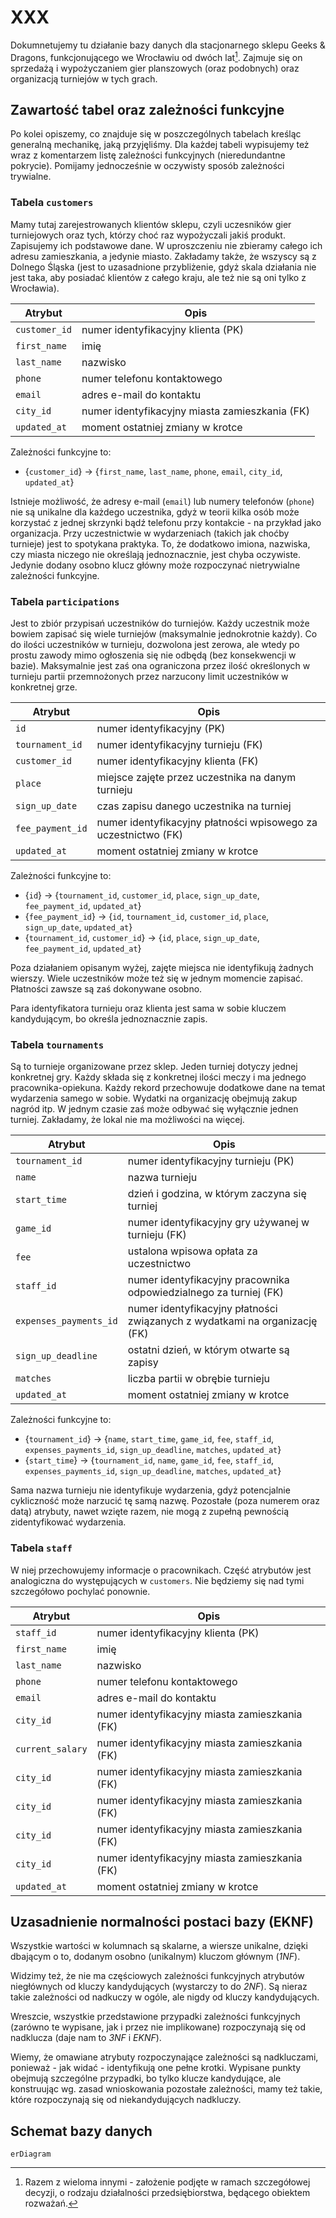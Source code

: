 # XXX

Dokumnetujemy tu działanie bazy danych dla stacjonarnego sklepu Geeks & Dragons, funkcjonującego we Wrocławiu od dwóch lat[^1]. Zajmuje się on sprzedażą i wypożyczaniem gier planszowych (oraz podobnych) oraz organizacją turniejów w tych grach.

## Zawartość tabel oraz zależności funkcyjne

Po kolei opiszemy, co znajduje się w poszczególnych tabelach kreśląc generalną mechanikę, jaką przyjęliśmy. Dla każdej tabeli wypisujemy też wraz z komentarzem listę zależności funkcyjnych (nieredundantne pokrycie). Pomijamy jednocześnie w oczywisty sposób zależności trywialne.

### Tabela `customers`

Mamy tutaj zarejestrowanych klientów sklepu, czyli uczesników gier turniejowych oraz tych, którzy choć raz wypożyczali jakiś produkt. Zapisujemy ich podstawowe dane. W uproszczeniu nie zbieramy całego ich adresu zamieszkania, a jedynie miasto. Zakładamy także, że wszyscy są z Dolnego Śląska (jest to uzasadnione przybliżenie, gdyż skala działania nie jest taka, aby posiadać klientów z całego kraju, ale też nie są oni tylko z Wrocławia).

| Atrybut | Opis |
|-------------|--------|
| `customer_id` | numer identyfikacyjny klienta (PK) |
| `first_name` | imię |
| `last_name` | nazwisko |
| `phone` | numer telefonu kontaktowego |
| `email` | adres e-mail do kontaktu |
| `city_id` | numer identyfikacyjny miasta zamieszkania (FK) |
| `updated_at` | moment ostatniej zmiany w krotce |

Zależności funkcyjne to:

- {`customer_id`} $\rightarrow$ {`first_name`, `last_name`, `phone`, `email`, `city_id`, `updated_at`}

Istnieje możliwość, że adresy e-mail (`email`) lub numery telefonów (`phone`) nie są unikalne dla każdego uczestnika, gdyż w teorii kilka osób może korzystać z jednej skrzynki bądź telefonu przy kontakcie - na przykład jako organizacja. Przy uczestnictwie w wydarzeniach (takich jak choćby turnieje) jest to spotykana praktyka. To, że dodatkowo imiona, nazwiska, czy miasta niczego nie określają jednoznacznie, jest chyba oczywiste. Jedynie dodany osobno klucz główny może rozpoczynać nietrywialne zależności funkcyjne.

### Tabela `participations`

Jest to zbiór przypisań uczestników do turniejów. Każdy uczestnik może bowiem zapisać się wiele turniejów (maksymalnie jednokrotnie każdy). Co do ilości uczestników w turnieju, dozwolona jest zerowa, ale wtedy po prostu zawody mimo ogłoszenia się nie odbędą (bez konsekwencji w bazie). Maksymalnie jest zaś ona ograniczona przez ilość określonych w turnieju partii przemnożonych przez narzucony limit uczestników w konkretnej grze.

| Atrybut | Opis |
|-------------|--------|
| `id` | numer identyfikacyjny (PK) |
| `tournament_id` | numer identyfikacyjny turnieju (FK) |
| `customer_id` | numer identyfikacyjny klienta (FK)  |
| `place` | miejsce zajęte przez uczestnika na danym turnieju |
| `sign_up_date` | czas zapisu danego uczestnika na turniej |
| `fee_payment_id` | numer identyfikacyjny płatności wpisowego za uczestnictwo (FK) |
| `updated_at` | moment ostatniej zmiany w krotce |

Zależności funkcyjne to:

- {`id`} $\rightarrow$ {`tournament_id`, `customer_id`, `place`, `sign_up_date`, `fee_payment_id`, `updated_at`}
- {`fee_payment_id`} $\rightarrow$ {`id`, `tournament_id`, `customer_id`, `place`, `sign_up_date`, `updated_at`}
- {`tournament_id`, `customer_id`} $\rightarrow$ {`id`, `place`, `sign_up_date`, `fee_payment_id`, `updated_at`}

Poza działaniem opisanym wyżej, zajęte miejsca nie identyfikują żadnych wierszy. Wiele uczestników może też się w jednym momencie zapisać. Płatności zawsze są zaś dokonywane osobno. 

Para identyfikatora turnieju oraz klienta jest sama w sobie kluczem kandydującym, bo określa jednoznacznie zapis.

### Tabela `tournaments`

Są to turnieje organizowane przez sklep. Jeden turniej dotyczy jednej konkretnej gry. Każdy składa się z konkretnej ilości meczy i ma jednego pracownika-opiekuna. Każdy rekord przechowuje dodatkowe dane na temat wydarzenia samego w sobie. Wydatki na organizację obejmują zakup nagród itp. W jednym czasie zaś może odbywać się wyłącznie jednen turniej. Zakładamy, że lokal nie ma możliwości na więcej.

| Atrybut | Opis |
|-------------|--------|
| `tournament_id` | numer identyfikacyjny turnieju (PK) |
| `name` | nazwa turnieju |
| `start_time` | dzień i godzina, w którym zaczyna się turniej |
| `game_id` | numer identyfikacyjny gry używanej w turnieju (FK) |
| `fee` | ustalona wpisowa opłata za uczestnictwo |
| `staff_id` | numer identyfikacyjny pracownika odpowiedzialnego za turniej (FK) |
| `expenses_payments_id` | numer identyfikacyjny płatności związanych z wydatkami na organizację (FK)  |
| `sign_up_deadline` | ostatni dzień, w którym otwarte są zapisy |
| `matches` | liczba partii w obrębie turnieju |
| `updated_at` | moment ostatniej zmiany w krotce |

Zależności funkcyjne to:

- {`tournament_id`} $\rightarrow$ {`name`, `start_time`, `game_id`, `fee`, `staff_id`, `expenses_payments_id`, `sign_up_deadline`, `matches`, `updated_at`}
- {`start_time`} $\rightarrow$ {`tournament_id`, `name`, `game_id`, `fee`, `staff_id`, `expenses_payments_id`, `sign_up_deadline`, `matches`, `updated_at`}

Sama nazwa turnieju nie identyfikuje wydarzenia, gdyż potencjalnie cykliczność może narzucić tę samą nazwę. Pozostałe (poza numerem oraz datą) atrybuty, nawet wzięte razem, nie mogą z zupełną pewnością zidentyfikować wydarzenia.

### Tabela `staff`

W niej przechowujemy informacje o pracownikach. Część atrybutów jest analogiczna do występujących w `customers`. Nie będziemy się nad tymi szczegółowo pochylać ponownie.

| Atrybut | Opis |
|-------------|--------|
| `staff_id` | numer identyfikacyjny klienta (PK) |
| `first_name` | imię |
| `last_name` | nazwisko |
| `phone` | numer telefonu kontaktowego |
| `email` | adres e-mail do kontaktu |
| `city_id` | numer identyfikacyjny miasta zamieszkania (FK) |
| `current_salary` | numer identyfikacyjny miasta zamieszkania (FK) |
| `city_id` | numer identyfikacyjny miasta zamieszkania (FK) |
| `city_id` | numer identyfikacyjny miasta zamieszkania (FK) |
| `city_id` | numer identyfikacyjny miasta zamieszkania (FK) |
| `city_id` | numer identyfikacyjny miasta zamieszkania (FK) |
| `updated_at` | moment ostatniej zmiany w krotce |

## Uzasadnienie normalności postaci bazy (EKNF)

Wszystkie wartości w kolumnach są skalarne, a wiersze unikalne, dzięki dbającym o to, dodanym osobno (unikalnym) kluczom głównym (_1NF_).

Widzimy też, że nie ma częściowych zależności funkcyjnych atrybutów niegłównych od kluczy kandydujących (wystarczy to do _2NF_). Są nieraz takie zależności od nadkuczy w ogóle, ale nigdy od kluczy kandydujących.

Wreszcie, wszystkie przedstawione przypadki zależności funkcyjnych (zarówno te wypisane, jak i przez nie implikowane) rozpoczynają się od nadklucza (daje nam to _3NF_ i _EKNF_).

Wiemy, że omawiane atrybuty rozpoczynające zależności są nadkluczami, ponieważ - jak widać - identyfikują one pełne krotki. Wypisane punkty obejmują szczególne przypadki, bo tylko klucze kandydujące, ale konstruując wg. zasad wnioskowania pozostałe zależności, mamy też takie, które rozpoczynają się od niekandydujących nadkluczy.

## Schemat bazy danych

```mermaid
erDiagram

```

[^1]: Razem z wieloma innymi - założenie podjęte w ramach szczegółowej decyzji, o rodzaju działalności przedsiębiorstwa, będącego obiektem rozważań.
